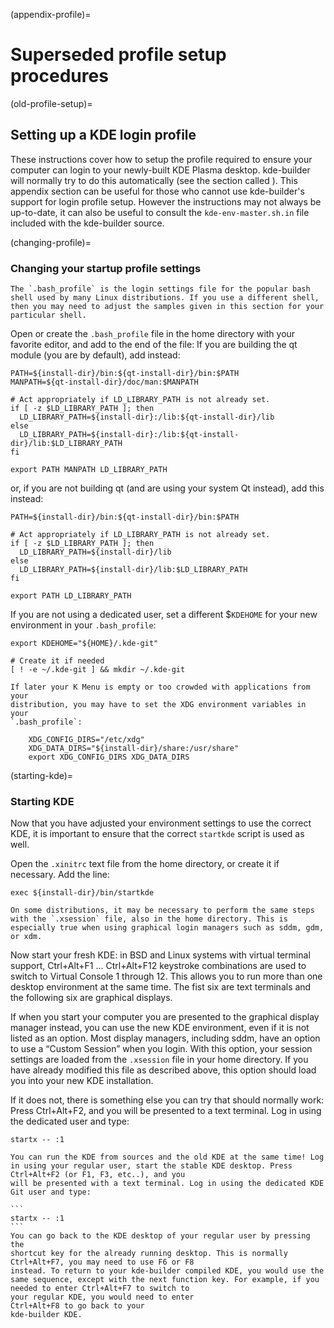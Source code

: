 (appendix-profile)=
# Superseded profile setup procedures

(old-profile-setup)=
## Setting up a KDE login profile

These instructions cover how to setup the profile required to ensure
your computer can login to your newly-built KDE Plasma desktop.
kde-builder will normally try to do this automatically (see the section called
[](#session-driver)). This appendix section can be useful for those
who cannot use kde-builder's support for login profile setup. However
the instructions may not always be up-to-date, it can also be useful to
consult the `kde-env-master.sh.in` file included with the kde-builder
source.

(changing-profile)=
### Changing your startup profile settings

```{important}
The `.bash_profile` is the login settings file for the popular bash
shell used by many Linux distributions. If you use a different shell,
then you may need to adjust the samples given in this section for your
particular shell.
```

Open or create the `.bash_profile` file in the home directory with your
favorite editor, and add to the end of the file: If you are building the
qt module (you are by default), add instead:

```
PATH=${install-dir}/bin:${qt-install-dir}/bin:$PATH
MANPATH=${qt-install-dir}/doc/man:$MANPATH

# Act appropriately if LD_LIBRARY_PATH is not already set.
if [ -z $LD_LIBRARY_PATH ]; then
  LD_LIBRARY_PATH=${install-dir}:/lib:${qt-install-dir}/lib
else
  LD_LIBRARY_PATH=${install-dir}:/lib:${qt-install-dir}/lib:$LD_LIBRARY_PATH
fi

export PATH MANPATH LD_LIBRARY_PATH
```

or, if you are not building qt (and are using your system Qt instead),
add this instead:

```
PATH=${install-dir}/bin:${qt-install-dir}/bin:$PATH

# Act appropriately if LD_LIBRARY_PATH is not already set.
if [ -z $LD_LIBRARY_PATH ]; then
  LD_LIBRARY_PATH=${install-dir}/lib
else
  LD_LIBRARY_PATH=${install-dir}/lib:$LD_LIBRARY_PATH
fi

export PATH LD_LIBRARY_PATH
```

If you are not using a dedicated user, set a different \$`KDEHOME` for
your new environment in your `.bash_profile`:

```
export KDEHOME="${HOME}/.kde-git"

# Create it if needed
[ ! -e ~/.kde-git ] && mkdir ~/.kde-git
```

```{note}
If later your K Menu is empty or too crowded with applications from your
distribution, you may have to set the XDG environment variables in your
`.bash_profile`:

    XDG_CONFIG_DIRS="/etc/xdg"
    XDG_DATA_DIRS="${install-dir}/share:/usr/share"
    export XDG_CONFIG_DIRS XDG_DATA_DIRS
```

(starting-kde)=
### Starting KDE

Now that you have adjusted your environment settings to use the correct
KDE, it is important to ensure that the correct `startkde` script is
used as well.

Open the `.xinitrc` text file from the home directory, or create it if
necessary. Add the line:

```
exec ${install-dir}/bin/startkde
```

```{important}
On some distributions, it may be necessary to perform the same steps
with the `.xsession` file, also in the home directory. This is
especially true when using graphical login managers such as sddm, gdm,
or xdm.
```

Now start your fresh KDE: in BSD and Linux systems with virtual terminal
support, Ctrl+Alt+F1 ...
Ctrl+Alt+F12 keystroke combinations are
used to switch to Virtual Console 1 through 12. This allows you to run
more than one desktop environment at the same time. The fist six are
text terminals and the following six are graphical displays.

If when you start your computer you are presented to the graphical
display manager instead, you can use the new KDE environment, even if it
is not listed as an option. Most display managers, including sddm, have
an option to use a “Custom Session” when you login. With this option,
your session settings are loaded from the `.xsession` file in your home
directory. If you have already modified this file as described above,
this option should load you into your new KDE installation.

If it does not, there is something else you can try that should normally
work: Press Ctrl+Alt+F2, and you will be
presented to a text terminal. Log in using the dedicated user and type:

```
startx -- :1
```

````{tip}
You can run the KDE from sources and the old KDE at the same time! Log
in using your regular user, start the stable KDE desktop. Press
Ctrl+Alt+F2 (or F1, F3, etc..), and you
will be presented with a text terminal. Log in using the dedicated KDE
Git user and type:

```
startx -- :1
```
You can go back to the KDE desktop of your regular user by pressing the
shortcut key for the already running desktop. This is normally
Ctrl+Alt+F7, you may need to use F6 or F8
instead. To return to your kde-builder compiled KDE, you would use the
same sequence, except with the next function key. For example, if you
needed to enter Ctrl+Alt+F7 to switch to
your regular KDE, you would need to enter
Ctrl+Alt+F8 to go back to your
kde-builder KDE.
````
